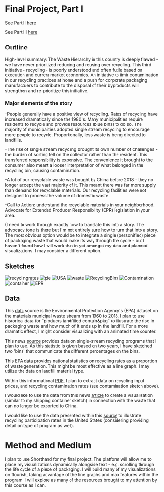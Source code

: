 # Final Project, Part I #

See Part II [here](https://dsmorris412.github.io/Morris-portfolio/Final_Project_Part_II![image](https://user-images.githubusercontent.com/92800996/144638375-3e35049f-bc0a-4253-9ee5-42151d916ac8.png)![image](https://user-images.githubusercontent.com/92800996/141832257-f854b3bc-8585-466d-af0d-8cf1f61f247e.png))

See Part III [here](https://dsmorris412.github.io/Morris-portfolio/Final_Project_Part_III![image](https://user-images.githubusercontent.com/92800996/144638375-3e35049f-bc0a-4253-9ee5-42151d916ac8.png)![image](https://user-images.githubusercontent.com/92800996/141832257-f854b3bc-8585-466d-af0d-8cf1f61f247e.png))

## Outline ##
High-level summary: The Waste Hierarchy in this country is deeply flawed - we have never prioritized reducing and reusing over recycling. This third initiative - recycling - is poorly understood and often futile based on execution and current market economics. An initiative to limit contamination in our recycling practices at home and a push for corporate packaging manufactuers to contribute to the disposal of their byproducts will strengthen and re-prioritize this initiative.

### Major elements of the story ###
-People generally have a positive view of recycling. Rates of recycling have increased dramatically since the 1980's. Many municipalities require residents to recycle and provide resources (blue bins) to do so. The majority of municipalities adopted single stream recycling to encourage more people to recycle. Proportionally, less waste is being directed to landfills. 

-The rise of single stream recycling brought its own number of challenges - the burden of sorting fell on the collector rather than the resident. This transferred responsibility is expensive. The convenience it brought to the consumer also meant a looser interpretation of what belonged in the recycling bin, causing contamination.

-A lot of our recyclable waste was bought by China before 2018 - they no longer accept the vast majority of it. This meant there was far more supply than demand for recyclable materials. Our recycling facilities were not designed to process the volume of domestic waste.

-Call to Action: understand the recyclable materials in your neighborhood. Advocate for Extended Producer Responsibility (EPR) legislation in your area.

(I need to work through exactly how to translate this into a story. The advocacy tone is there but I'm not entirely sure how to turn that into a story. The most obvious option would be to integrate a single (personified) piece of packaging waste that would make its way through the cycle - but I haven't found how I will work that in yet amongst my data and planned visualizations. I may consider a different option.

## Sketches ##

![recyclingrates](recyclingrates.PNG)
![pie](pie.PNG)
![USA](usa.PNG)
![waste](wastegeneration.PNG)
![RecyclingBins](bins.PNG)
![Contamination](contamination.PNG)
![container](shipcnatiner.PNG)
![EPR](epr.PNG)

## Data ##
This [data](https://edg.epa.gov/metadata/catalog/search/resource/details.page?uuid=C9310A59-16D2-4002-B36B-2B0A1C637D4E![image](https://user-images.githubusercontent.com/92800996/141832257-f854b3bc-8585-466d-af0d-8cf1f61f247e.png)) source is the Environmental Protection Agency's (EPA) dataset on the materials municipal waste stream from 1960 to 2018. I plan to use historical data for "products landfilled contain&pkg" to illustrate the rise in packaging waste and how much of it ends up in the landfill. For a more dramatic effect, I might consider visualizing with an animated time counter.

This news [source](https://fivethirtyeight.com/features/the-era-of-easy-recycling-may-be-coming-to-an-end/![image](https://user-images.githubusercontent.com/92800996/141832257-f854b3bc-8585-466d-af0d-8cf1f61f247e.png)) provides data on single-stream recycling programs that I plan to use. As this statistic is given based on two years, I have sketched two 'bins' that communicate the different percentages on the bins.
 
This EPA [data](https://www.epa.gov/facts-and-figures-about-materials-waste-and-recycling/national-overview-facts-and-figures-materials#recycling![image](https://user-images.githubusercontent.com/92800996/141832257-f854b3bc-8585-466d-af0d-8cf1f61f247e.png)) provides national statistics on recycling rates as a proportion of waste generation. This might be most effective as a line graph. I may utilize the data on landfill material type. 

Within this informational [PDF](https://recyclingpartnership.org/wp-content/uploads/dlm_uploads/2020/02/2020-State-of-Curbside-Recycling.pdf![image](https://user-images.githubusercontent.com/92800996/141832257-f854b3bc-8585-466d-af0d-8cf1f61f247e.png)), I plan to extract data on recycling input prices, and recycling contamination rates (see contamination sketch above).

I would like to use the data from this news [article](https://www.usatoday.com/story/news/nation-now/2018/06/21/china-ban-plastic-waste-recycling/721879002/https://www.usatoday.com/story/news/nation-now/2018/06/21/china-ban-plastic-waste-recycling/721879002/![image](https://user-images.githubusercontent.com/92800996/141832257-f854b3bc-8585-466d-af0d-8cf1f61f247e.png)) to create a visualization (similar to my shipping container sketch) in connection with the waste that can no longer be exported to China.

I would like to use the data presented within this [source](https://resource-recycling.com/recycling/2017/03/10/is-access-everything/![image](https://user-images.githubusercontent.com/92800996/141832257-f854b3bc-8585-466d-af0d-8cf1f61f247e.png)) to illustrate recycling participation rates in the United States (considering providing detail on type of program as well).

# Method and Medium #
I plan to use Shorthand for my final project. The platform will allow me to place my visualizations dynamically alongside text - e.g. scrolling through the life cycle of a piece of packaging. I will build many of my visualizations on flourish, taking advantage of the line graphs and map features within the program. I will explore as many of the resources brought to my attention by this course as I can.   
